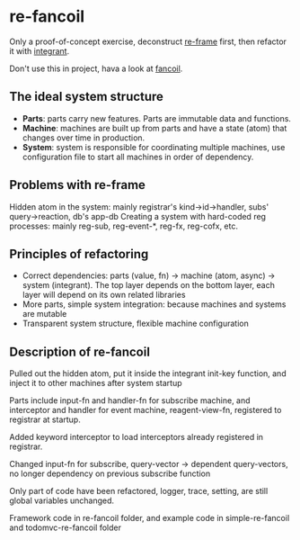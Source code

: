 # re-fancoil

Only a proof-of-concept exercise, deconstruct [re-frame][] first, then refactor it with [integrant][]. 

Don't use this in project, hava a look at [fancoil].

[re-frame]:https://github.com/day8/re-frame
[integrant]:https://github.com/weavejester/integrant
[fancoil]:https://github.com/itarck/fancoil

## The ideal system structure
* **Parts**: parts carry new features. Parts are immutable data and functions.
* **Machine**: machines are built up from parts and have a state (atom) that changes over time in production.
* **System**: system is responsible for coordinating multiple machines, use configuration file to start all machines in order of dependency.

## Problems with re-frame
Hidden atom in the system: mainly registrar's kind->id->handler, subs' query->reaction, db's app-db
Creating a system with hard-coded reg processes: mainly reg-sub, reg-event-*, reg-fx, reg-cofx, etc.

## Principles of refactoring
* Correct dependencies: parts (value, fn) -> machine (atom, async) -> system (integrant). The top layer depends on the bottom layer, each layer will depend on its own related libraries
* More parts, simple system integration: because machines and systems are mutable
* Transparent system structure, flexible machine configuration

## Description of re-fancoil

Pulled out the hidden atom, put it inside the integrant init-key function, and inject it to other machines after system startup

Parts include input-fn and handler-fn for subscribe machine, and interceptor and handler for event machine, reagent-view-fn, registered to registrar at startup.

Added keyword interceptor to load interceptors already registered in registrar.

Changed input-fn for subscribe,  query-vector -> dependent query-vectors, no longer dependency on previous subscribe function

Only part of code have been refactored, logger, trace, setting, are still global variables unchanged.

Framework code in re-fancoil folder, and example code in simple-re-fancoil and todomvc-re-fancoil folder
